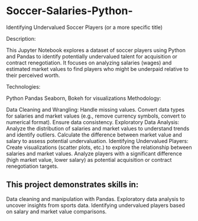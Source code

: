 # Soccer-Salaries-Python-

Identifying Undervalued Soccer Players (or a more specific title)

Description:

This Jupyter Notebook explores a dataset of soccer players using Python and Pandas to identify potentially undervalued talent for acquisition or contract renegotiation. It focuses on analyzing salaries (wages) and estimated market values to find players who might be underpaid relative to their perceived worth.

Technologies:

Python
Pandas
Seaborn, Bokeh for visualizations
Methodology:

Data Cleaning and Wrangling:
Handle missing values.
Convert data types for salaries and market values (e.g., remove currency symbols, convert to numerical format).
Ensure data consistency.
Exploratory Data Analysis:
Analyze the distribution of salaries and market values to understand trends and identify outliers.
Calculate the difference between market value and salary to assess potential undervaluation.
Identifying Undervalued Players:
Create visualizations (scatter plots, etc.) to explore the relationship between salaries and market values.
Analyze players with a significant difference (high market value, lower salary) as potential acquisition or contract renegotiation targets.

This project demonstrates skills in:
---------------------------------------

Data cleaning and manipulation with Pandas.
Exploratory data analysis to uncover insights from sports data.
Identifying undervalued players based on salary and market value comparisons.
